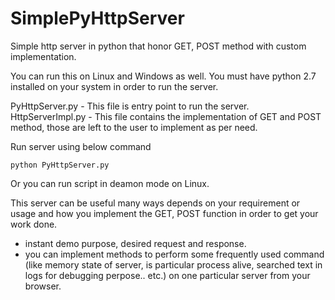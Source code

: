 # SimplePyHttpServer
Simple http server in python that honor GET, POST method with custom implementation.

You can run this on Linux and Windows as well. You must have python 2.7 installed on your system in order to run the server.

PyHttpServer.py - This file is entry point to run the server. <br>
HttpServerImpl.py - This file contains the implementation of GET and POST method, those are left to the user to implement as per need.

Run server using below command

    python PyHttpServer.py
    
Or you can run script in deamon mode on Linux.

This server can be useful many ways depends on your requirement or usage and how you implement the GET, POST function in order to get your work done.
- instant demo purpose, desired request and response.
- you can implement methods to perform some frequently used command (like memory state of server, is particular process alive, searched text in logs for debugging perpose.. etc.) on one particular server from your browser.
